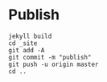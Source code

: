 


# Publish
```
jekyll build
cd _site
git add -A
git commit -m "publish"
git push -u origin master
cd ..
```